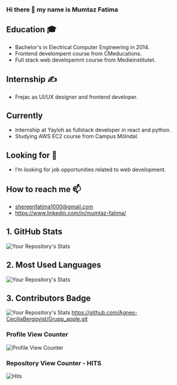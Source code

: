 ### Hi there 👋 my name is Mumtaz Fatima  
## Education 🎓
-  Bachelor's in Electrical Computer Engineering in 2014.
- Frontend develompent course from CMeducations.
- Full stack web developemnt course from Medieinstitutet. 
## Internship ✍ 
- Frejac as UI/UX designer and frontend developer.
## Currently
- Internship at Yayloh as fullstack developer in react and python. 
- Studying AWS EC2 course from Campus Mölndal.
## Looking for 🔭
-  I’m looking for job opportunities related to web development.

## How to reach me 📫
  - shereenfatima1000@gmail.com
  - https://www.linkedin.com/in/mumtaz-fatima/

## 1. GitHub Stats
![Your Repository's Stats](https://github-readme-stats.vercel.app/api?username=momo1000&show_icons=true)

## 2. Most Used Languages
![Your Repository's Stats](https://github-readme-stats.vercel.app/api/top-langs/?username=momo1000&theme=blue-green)
## 3. Contributors Badge
![Your Repository's Stats](https://contrib.rocks/image?repo=https://github.com/Agnes-CeciliaBergqvist/Grupp_apple.git)
https://github.com/Agnes-CeciliaBergqvist/Grupp_apple.git


### Profile View Counter
![Profile View Counter](https://komarev.com/ghpvc/?username=momo1000)
### Repository View Counter - HITS
![Hits](https://hitcounter.pythonanywhere.com/count/tag.svg?url=https://github.com/momo1000)



